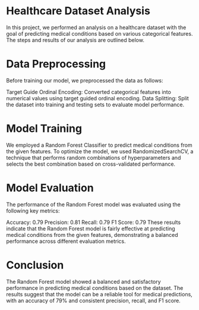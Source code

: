 # Healthcare Dataset Analysis

In this project, we performed an analysis on a healthcare dataset with the goal of predicting medical conditions based on various categorical features. The steps and results of our analysis are outlined below.

# Data Preprocessing

Before training our model, we preprocessed the data as follows:

Target Guide Ordinal Encoding: Converted categorical features into numerical values using target guided ordinal encoding.
Data Splitting: Split the dataset into training and testing sets to evaluate model performance.

# Model Training
We employed a Random Forest Classifier to predict medical conditions from the given features. To optimize the model, we used RandomizedSearchCV, a technique that performs random combinations of hyperparameters and selects the best combination based on cross-validated performance.

# Model Evaluation
The performance of the Random Forest model was evaluated using the following key metrics:

Accuracy: 0.79
Precision: 0.81
Recall: 0.79
F1 Score: 0.79
These results indicate that the Random Forest model is fairly effective at predicting medical conditions from the given features, demonstrating a balanced performance across different evaluation metrics.

# Conclusion
The Random Forest model showed a balanced and satisfactory performance in predicting medical conditions based on the dataset. The results suggest that the model can be a reliable tool for medical predictions, with an accuracy of 79% and consistent precision, recall, and F1 score.

